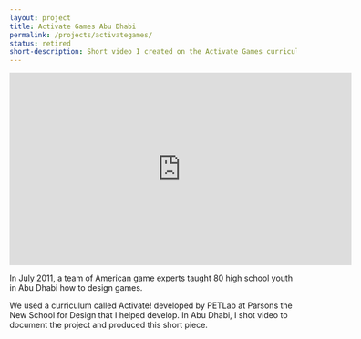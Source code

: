 ```yaml
---
layout: project
title: Activate Games Abu Dhabi
permalink: /projects/activategames/
status: retired
short-description: Short video I created on the Activate Games curriculum by PETLab and it's reception in Abu Dhabi.
---
```

<iframe src="http://player.vimeo.com/video/32792735?title=0&byline=0&portrait=0" width="600" height="338" frameborder="0" webkitAllowFullScreen mozallowfullscreen allowFullScreen></iframe>

In July 2011, a team of American game experts taught 80 high school youth in Abu Dhabi how to design games. 

We used a curriculum called Activate! developed by PETLab at Parsons the New School for Design that I helped develop. In Abu Dhabi, I shot video to document the project and produced this short piece.